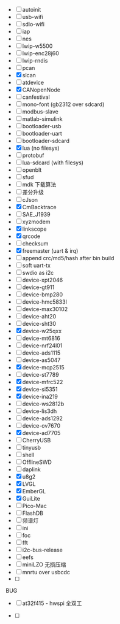 * [ ] autoinit
* [ ] usb-wifi
* [ ] sdio-wifi
* [ ] iap
* [ ] nes
* [ ] lwip-w5500
* [ ] lwip-enc28j60
* [ ] lwip-rndis
* [ ] pcan
* [x] slcan
* [ ] atdevice
* [x] CANopenNode
* [ ] canfestival
* [ ] mono-font (gb2312 over sdcard)
* [ ] modbus-slave
* [ ] matlab-simulink
* [ ] bootloader-usb
* [ ] bootloader-uart
* [ ] bootloader-sdcard
* [x] lua (no filesys)
* [ ] protobuf
* [ ] lua-sdcard (with filesys)
* [ ] openblt
* [ ] sfud
* [ ] mdk 下载算法
* [ ] 差分升级
* [ ] cJson
* [x] CmBacktrace
* [ ] SAE_J1939
* [ ] xyzmodem
* [x] linkscope
* [x] qrcode
* [ ] checksum
* [x] freemaster (uart & irq)
* [ ] append crc/md5/hash after bin build
* [ ] soft uart-tx
* [ ] swdio as i2c
* [ ] device-xpt2046
* [ ] device-gt911
* [ ] device-bmp280
* [ ] device-hmc5833l
* [ ] device-max30102
* [ ] device-aht20
* [ ] device-sht30
* [x] device-w25qxx
* [ ] device-mt6816
* [ ] device-nrf24l01
* [ ] device-ads1115
* [ ] device-as5047
* [x] device-mcp2515
* [ ] device-st7789
* [x] device-mfrc522
* [x] device-si5351
* [x] device-ina219
* [ ] device-ws2812b
* [ ] device-lis3dh
* [ ] device-ads1292
* [ ] device-ov7670
* [x] device-ad7705 
* [ ] CherryUSB
* [ ] tinyusb
* [ ] shell
* [ ] OfflineSWD
* [ ] daplink
* [x] u8g2
* [x] LVGL
* [x] EmberGL
* [x] GuiLite
* [ ] Pico-Mac
* [ ] FlashDB
* [ ] 频谱灯
* [ ] ini
* [ ] foc
* [ ] fft
* [ ] i2c-bus-release
* [ ] eefs
* [ ] miniLZO 无损压缩
* [ ] mnrtu over usbcdc
* [ ] 



BUG

* [ ] at32f415 - hwspi 全双工

* [ ] 

  

